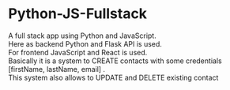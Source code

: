 # Python-JS-Fullstack
A full stack app using Python and JavaScript.  
Here as backend Python and Flask API is used.  
For frontend JavaScript and React is used.  
Basically it is a system to CREATE contacts with some credentials [firstName, lastName, email] .  
This system also allows to UPDATE and DELETE existing contact 
